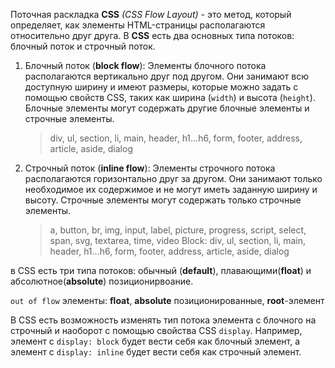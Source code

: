 Поточная раскладка **CSS** *(CSS Flow Layout)* - это метод, который определяет, как элементы HTML-страницы располагаются относительно друг друга. В **CSS** есть два основных типа потоков: блочный поток и строчный поток.

1. Блочный поток (**block flow**): Элементы блочного потока располагаются вертикально друг под другом. Они занимают всю доступную ширину и имеют размеры, которые можно задать с помощью свойств CSS, таких как ширина (`width`) и высота (`height`). Блочные элементы могут содержать другие блочные элементы и строчные элементы.
   
   > div, ul, section, li, main, header, h1…h6, form, footer, address, article, aside, dialog
    
2. Строчный поток (**inline flow**): Элементы строчного потока располагаются горизонтально друг за другом. Они занимают только необходимое их содержимое и не могут иметь заданную ширину и высоту. Строчные элементы могут содержать только строчные элементы.
   
   > a, button, br, img, input, label, picture, progress, script, select, span, svg, textarea, time, video Block: div, ul, section, li, main, header, h1…h6, form, footer, address, article, aside, dialog
    

в CSS есть три типа потоков: обычный (**default**), плавающими(**float**) и абсолютное(**absolute**) позиционирвоание. 

`out of flow` элементы: **float**, **absolute** позиционированные, **root**-элемент

В CSS есть возможность изменять тип потока элемента с блочного на строчный и наоборот с помощью свойства CSS `display`. Например, элемент с `display: block` будет вести себя как блочный элемент, а элемент с `display: inline` будет вести себя как строчный элемент.
